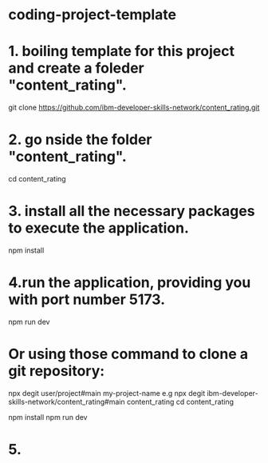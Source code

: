 # coding-project-template
# 1. boiling template for this project and create a foleder "content_rating".
git clone https://github.com/ibm-developer-skills-network/content_rating.git
# 2. go nside the folder "content_rating".
cd content_rating
# 3.  install all the necessary packages to execute the application.
npm install
# 4.run the application, providing you with port number 5173.
npm run dev

# Or using those command to clone a git repository: 
npx degit user/project#main my-project-name   e.g   npx degit ibm-developer-skills-network/content_rating#main content_rating
cd content_rating

npm install
npm run dev

# 5.
